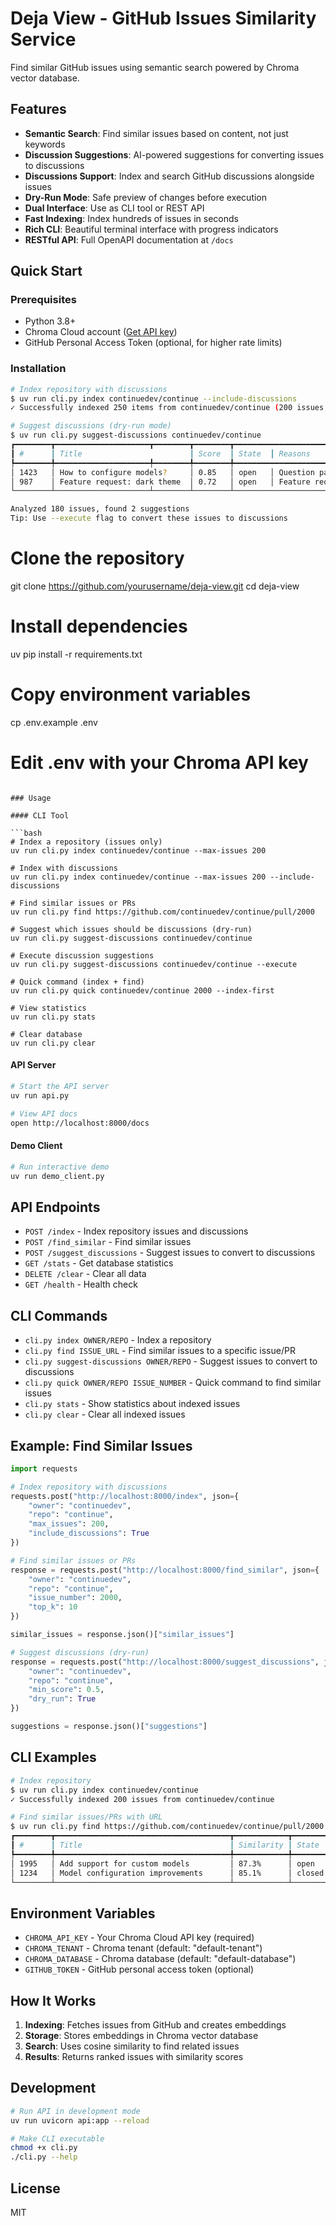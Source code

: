 # Deja View - GitHub Issues Similarity Service

Find similar GitHub issues using semantic search powered by Chroma vector database.

## Features

- **Semantic Search**: Find similar issues based on content, not just keywords
- **Discussion Suggestions**: AI-powered suggestions for converting issues to discussions
- **Discussions Support**: Index and search GitHub discussions alongside issues
- **Dry-Run Mode**: Safe preview of changes before execution
- **Dual Interface**: Use as CLI tool or REST API
- **Fast Indexing**: Index hundreds of issues in seconds
- **Rich CLI**: Beautiful terminal interface with progress indicators
- **RESTful API**: Full OpenAPI documentation at `/docs`

## Quick Start

### Prerequisites

- Python 3.8+
- Chroma Cloud account ([Get API key](https://cloud.trychroma.com))
- GitHub Personal Access Token (optional, for higher rate limits)

### Installation

```bash
# Index repository with discussions
$ uv run cli.py index continuedev/continue --include-discussions
✓ Successfully indexed 250 items from continuedev/continue (200 issues, 50 discussions)

# Suggest discussions (dry-run mode)
$ uv run cli.py suggest-discussions continuedev/continue
┏━━━━━━━━┳━━━━━━━━━━━━━━━━━━━━━┳━━━━━━━━┳━━━━━━━━┳━━━━━━━━━━━━━━━━━━━━━━━━┓
┃ #      ┃ Title                        ┃ Score  ┃ State  ┃ Reasons              ┃
┡━━━━━━━━╇━━━━━━━━━━━━━━━━━━━━━╇━━━━━━━━╇━━━━━━━━╇━━━━━━━━━━━━━━━━━━━━━━━━┩
│ 1423   │ How to configure models?     │ 0.85   │ open   │ Question pattern     │
│ 987    │ Feature request: dark theme  │ 0.72   │ open   │ Feature request      │
└────────┴─────────────────────┴────────┴────────┴────────────────────────┘

Analyzed 180 issues, found 2 suggestions
Tip: Use --execute flag to convert these issues to discussions
```
# Clone the repository
git clone https://github.com/yourusername/deja-view.git
cd deja-view

# Install dependencies
uv pip install -r requirements.txt

# Copy environment variables
cp .env.example .env
# Edit .env with your Chroma API key
```

### Usage

#### CLI Tool

```bash
# Index a repository (issues only)
uv run cli.py index continuedev/continue --max-issues 200

# Index with discussions
uv run cli.py index continuedev/continue --max-issues 200 --include-discussions

# Find similar issues or PRs
uv run cli.py find https://github.com/continuedev/continue/pull/2000

# Suggest which issues should be discussions (dry-run)
uv run cli.py suggest-discussions continuedev/continue

# Execute discussion suggestions
uv run cli.py suggest-discussions continuedev/continue --execute

# Quick command (index + find)
uv run cli.py quick continuedev/continue 2000 --index-first

# View statistics
uv run cli.py stats

# Clear database
uv run cli.py clear
```

#### API Server

```bash
# Start the API server
uv run api.py

# View API docs
open http://localhost:8000/docs
```

#### Demo Client

```bash
# Run interactive demo
uv run demo_client.py
```

## API Endpoints

- `POST /index` - Index repository issues and discussions
- `POST /find_similar` - Find similar issues
- `POST /suggest_discussions` - Suggest issues to convert to discussions
- `GET /stats` - Get database statistics
- `DELETE /clear` - Clear all data
- `GET /health` - Health check

## CLI Commands

- `cli.py index OWNER/REPO` - Index a repository
- `cli.py find ISSUE_URL` - Find similar issues to a specific issue/PR
- `cli.py suggest-discussions OWNER/REPO` - Suggest issues to convert to discussions
- `cli.py quick OWNER/REPO ISSUE_NUMBER` - Quick command to find similar issues
- `cli.py stats` - Show statistics about indexed issues
- `cli.py clear` - Clear all indexed issues

## Example: Find Similar Issues

```python
import requests

# Index repository with discussions
requests.post("http://localhost:8000/index", json={
    "owner": "continuedev",
    "repo": "continue",
    "max_issues": 200,
    "include_discussions": True
})

# Find similar issues or PRs
response = requests.post("http://localhost:8000/find_similar", json={
    "owner": "continuedev",
    "repo": "continue",
    "issue_number": 2000,
    "top_k": 10
})

similar_issues = response.json()["similar_issues"]

# Suggest discussions (dry-run)
response = requests.post("http://localhost:8000/suggest_discussions", json={
    "owner": "continuedev",
    "repo": "continue",
    "min_score": 0.5,
    "dry_run": True
})

suggestions = response.json()["suggestions"]
```

## CLI Examples

```bash
# Index repository
$ uv run cli.py index continuedev/continue
✓ Successfully indexed 200 issues from continuedev/continue

# Find similar issues/PRs with URL
$ uv run cli.py find https://github.com/continuedev/continue/pull/2000
┏━━━━━━━━┳━━━━━━━━━━━━━━━━━━━━━━━━━━━━━━━━━━━━━━━┳━━━━━━━━━━━━┳━━━━━━━━┓
┃ #      ┃ Title                                 ┃ Similarity ┃ State  ┃
┡━━━━━━━━╇━━━━━━━━━━━━━━━━━━━━━━━━━━━━━━━━━━━━━━━╇━━━━━━━━━━━━╇━━━━━━━━┩
│ 1995   │ Add support for custom models         │ 87.3%      │ open   │
│ 1234   │ Model configuration improvements      │ 85.1%      │ closed │
└────────┴───────────────────────────────────────┴────────────┴────────┘
```

## Environment Variables

- `CHROMA_API_KEY` - Your Chroma Cloud API key (required)
- `CHROMA_TENANT` - Chroma tenant (default: "default-tenant")
- `CHROMA_DATABASE` - Chroma database (default: "default-database")
- `GITHUB_TOKEN` - GitHub personal access token (optional)

## How It Works

1. **Indexing**: Fetches issues from GitHub and creates embeddings
2. **Storage**: Stores embeddings in Chroma vector database
3. **Search**: Uses cosine similarity to find related issues
4. **Results**: Returns ranked issues with similarity scores

## Development

```bash
# Run API in development mode
uv run uvicorn api:app --reload

# Make CLI executable
chmod +x cli.py
./cli.py --help
```

## License

MIT